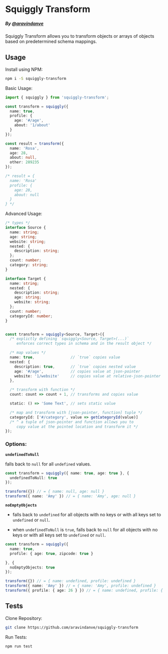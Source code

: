 # Squiggly Transform
##### By [@aravindanve](https://github.com/aravindanve)

Squiggly Transform allows you to transform objects or arrays of objects based on predetermined schema mappings.

## Usage

Install using NPM:
```bash
npm i -S squiggly-transform
```

Basic Usage:
```ts
import { squiggly } from 'squiggly-transform';

const transform = squiggly({
  name: true,
  profile: {
    age: '#/age',
    about: '1/about'
  }
});

const result = transform({
  name: 'Rosa',
  age: 28,
  about: null,
  other: 289235
});

/* result = {
  name: 'Rosa'
  profile: {
    age: 28,
    about: null
  }
} */
```

Advanced Usage:
```ts
/* types */
interface Source {
  name: string;
  age: string;
  website: string;
  nested: {
    description: string;
  };
  count: number;
  category: string;
}

interface Target {
  name: string;
  nested: {
    description: string;
    age: string;
    website: string;
  };
  count: number;
  categoryId: number;
}


const transform = squiggly<Source, Target>({
  /* explictly defining `squiggly<Source, Target>(...)`
     enforces correct types in schema and in the result object */

  /* map values */
  name: true,                // `true` copies value
  nested: {
    description: true,       // `true` copies nested value
    age: '#/age',            // copies value at json-pointer
    website: '1/website'     // copies value at relative-json-pointer
  },

  /* transform with function */
  count: count => count + 1, // transforms and copies value

  static: () => 'Some Text', // sets static value

  /* map and transform with [json-pointer, function] tuple */
  categoryId: ['#/category', value => getCategoryId(value)]
  /* ^ a tuple of json-pointer and function allows you to
     copy value at the pointed location and transform it */
});
```

### Options:

__`undefinedToNull`__

falls back to `null` for all `undefined` values.

```ts
const transform = squiggly({ name: true, age: true }, {
  undefinedToNull: true
});

transform({}) // = { name: null, age: null }
transform({ name: 'Amy' }) // = { name: 'Amy', age: null }

```

__`noEmptyObjects`__

* falls back to `undefined` for all objects with no keys or with all keys set to `undefined` or `null`.

* when `undefinedToNull` is `true`, falls back to `null` for all objects with no keys or with all keys set to `undefined` or `null`.

```ts
const transform = squiggly({
  name: true,
  profile: { age: true, zipcode: true }

}, {
  noEmptyObjects: true
});

transform({}) // = { name: undefined, profile: undefined }
transform({ name: 'Amy' }) // = { name: 'Amy', profile: undefined }
transform({ profile: { age: 26 } }) // = { name: undefined, profile: { age: 26 } }
```

## Tests

Clone Repository:
```bash
git clone https://github.com/aravindanve/squiggly-transform
```

Run Tests:
```bash
npm run test
```
